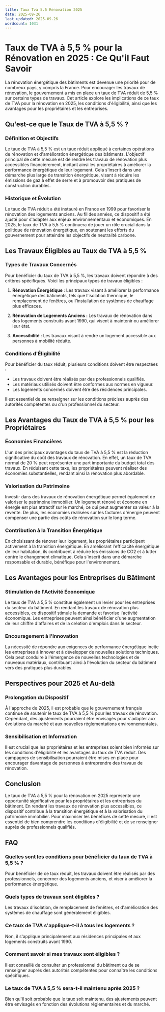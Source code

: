 ```yaml
---
title: Taux Tva 5.5 Renovation 2025
date: 2025-09-26
last_updated: 2025-09-26
wordcount: 1031
---
```


# Taux de TVA à 5,5 % pour la Rénovation en 2025 : Ce Qu'il Faut Savoir

La rénovation énergétique des bâtiments est devenue une priorité pour de nombreux pays, y compris la France. Pour encourager les travaux de rénovation, le gouvernement a mis en place un taux de TVA réduit de 5,5 % sur certains types de travaux. Cet article explore les implications de ce taux de TVA pour la rénovation en 2025, les conditions d'éligibilité, ainsi que les avantages pour les propriétaires et les entreprises.

## Qu'est-ce que le Taux de TVA à 5,5 % ?

### Définition et Objectifs

Le taux de TVA à 5,5 % est un taux réduit appliqué à certaines opérations de rénovation et d'amélioration énergétique des bâtiments. L'objectif principal de cette mesure est de rendre les travaux de rénovation plus accessibles financièrement, incitant ainsi les propriétaires à améliorer la performance énergétique de leur logement. Cela s'inscrit dans une démarche plus large de transition énergétique, visant à réduire les émissions de gaz à effet de serre et à promouvoir des pratiques de construction durables.

### Historique et Évolution

Le taux de TVA réduit a été instauré en France en 1999 pour favoriser la rénovation des logements anciens. Au fil des années, ce dispositif a été ajusté pour s'adapter aux enjeux environnementaux et économiques. En 2025, le taux de TVA à 5,5 % continuera de jouer un rôle crucial dans la politique de rénovation énergétique, en soutenant les efforts du gouvernement pour atteindre les objectifs de neutralité carbone.

## Les Travaux Éligibles au Taux de TVA à 5,5 %

### Types de Travaux Concernés

Pour bénéficier du taux de TVA à 5,5 %, les travaux doivent répondre à des critères spécifiques. Voici les principaux types de travaux éligibles :

1. **Rénovation Énergétique** : Les travaux visant à améliorer la performance énergétique des bâtiments, tels que l'isolation thermique, le remplacement de fenêtres, ou l'installation de systèmes de chauffage plus efficaces.

2. **Rénovation de Logements Anciens** : Les travaux de rénovation dans des logements construits avant 1990, qui visent à maintenir ou améliorer leur état.

3. **Accessibilité** : Les travaux visant à rendre un logement accessible aux personnes à mobilité réduite.

### Conditions d'Éligibilité

Pour bénéficier du taux réduit, plusieurs conditions doivent être respectées :

- Les travaux doivent être réalisés par des professionnels qualifiés.
- Les matériaux utilisés doivent être conformes aux normes en vigueur.
- Les logements concernés doivent être des résidences principales.

Il est essentiel de se renseigner sur les conditions précises auprès des autorités compétentes ou d'un professionnel du secteur.

## Les Avantages du Taux de TVA à 5,5 % pour les Propriétaires

### Économies Financières

L'un des principaux avantages du taux de TVA à 5,5 % est la réduction significative du coût des travaux de rénovation. En effet, un taux de TVA normal de 20 % peut représenter une part importante du budget total des travaux. En réduisant cette taxe, les propriétaires peuvent réaliser des économies substantielles, rendant ainsi la rénovation plus abordable.

### Valorisation du Patrimoine

Investir dans des travaux de rénovation énergétique permet également de valoriser le patrimoine immobilier. Un logement rénové et économe en énergie est plus attractif sur le marché, ce qui peut augmenter sa valeur à la revente. De plus, les économies réalisées sur les factures d'énergie peuvent compenser une partie des coûts de rénovation sur le long terme.

### Contribution à la Transition Énergétique

En choisissant de rénover leur logement, les propriétaires participent activement à la transition énergétique. En améliorant l'efficacité énergétique de leur habitation, ils contribuent à réduire les émissions de CO2 et à lutter contre le changement climatique. Cela s'inscrit dans une démarche responsable et durable, bénéfique pour l'environnement.

## Les Avantages pour les Entreprises du Bâtiment

### Stimulation de l'Activité Économique

Le taux de TVA à 5,5 % constitue également un levier pour les entreprises du secteur du bâtiment. En rendant les travaux de rénovation plus accessibles, ce dispositif stimule la demande et favorise l'activité économique. Les entreprises peuvent ainsi bénéficier d'une augmentation de leur chiffre d'affaires et de la création d'emplois dans le secteur.

### Encouragement à l'Innovation

La nécessité de répondre aux exigences de performance énergétique incite les entreprises à innover et à développer de nouvelles solutions techniques. Cela peut conduire à l'émergence de nouvelles technologies et de nouveaux matériaux, contribuant ainsi à l'évolution du secteur du bâtiment vers des pratiques plus durables.

## Perspectives pour 2025 et Au-delà

### Prolongation du Dispositif

À l'approche de 2025, il est probable que le gouvernement français continue de soutenir le taux de TVA à 5,5 % pour les travaux de rénovation. Cependant, des ajustements pourraient être envisagés pour s'adapter aux évolutions du marché et aux nouvelles réglementations environnementales.

### Sensibilisation et Information

Il est crucial que les propriétaires et les entreprises soient bien informés sur les conditions d'éligibilité et les avantages du taux de TVA réduit. Des campagnes de sensibilisation pourraient être mises en place pour encourager davantage de personnes à entreprendre des travaux de rénovation.

## Conclusion

Le taux de TVA à 5,5 % pour la rénovation en 2025 représente une opportunité significative pour les propriétaires et les entreprises du bâtiment. En rendant les travaux de rénovation plus accessibles, ce dispositif contribue à la transition énergétique et à la valorisation du patrimoine immobilier. Pour maximiser les bénéfices de cette mesure, il est essentiel de bien comprendre les conditions d'éligibilité et de se renseigner auprès de professionnels qualifiés.

## FAQ

### Quelles sont les conditions pour bénéficier du taux de TVA à 5,5 % ?

Pour bénéficier de ce taux réduit, les travaux doivent être réalisés par des professionnels, concerner des logements anciens, et viser à améliorer la performance énergétique.

### Quels types de travaux sont éligibles ?

Les travaux d'isolation, de remplacement de fenêtres, et d'amélioration des systèmes de chauffage sont généralement éligibles.

### Ce taux de TVA s'applique-t-il à tous les logements ?

Non, il s'applique principalement aux résidences principales et aux logements construits avant 1990.

### Comment savoir si mes travaux sont éligibles ?

Il est conseillé de consulter un professionnel du bâtiment ou de se renseigner auprès des autorités compétentes pour connaître les conditions spécifiques.

### Le taux de TVA à 5,5 % sera-t-il maintenu après 2025 ?

Bien qu'il soit probable que le taux soit maintenu, des ajustements peuvent être envisagés en fonction des évolutions réglementaires et du marché.